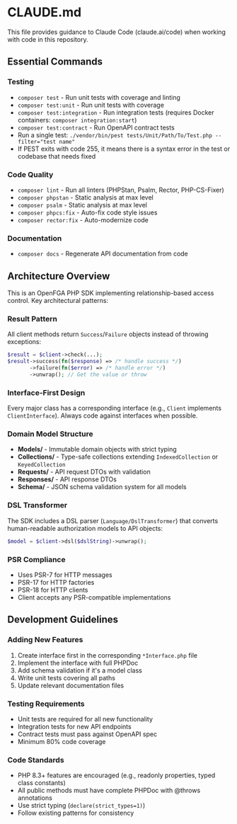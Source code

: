 # CLAUDE.md

This file provides guidance to Claude Code (claude.ai/code) when working with code in this repository.

## Essential Commands

### Testing

- `composer test` - Run unit tests with coverage and linting
- `composer test:unit` - Run unit tests with coverage
- `composer test:integration` - Run integration tests (requires Docker containers: `composer integration:start`)
- `composer test:contract` - Run OpenAPI contract tests
- Run a single test: `./vendor/bin/pest tests/Unit/Path/To/Test.php --filter="test name"`
- If PEST exits with code 255, it means there is a syntax error in the test or codebase that needs fixed

### Code Quality

- `composer lint` - Run all linters (PHPStan, Psalm, Rector, PHP-CS-Fixer)
- `composer phpstan` - Static analysis at max level
- `composer psalm` - Static analysis at max level
- `composer phpcs:fix` - Auto-fix code style issues
- `composer rector:fix` - Auto-modernize code

### Documentation

- `composer docs` - Regenerate API documentation from code

## Architecture Overview

This is an OpenFGA PHP SDK implementing relationship-based access control. Key architectural patterns:

### Result Pattern

All client methods return `Success`/`Failure` objects instead of throwing exceptions:

```php
$result = $client->check(...);
$result->success(fn($response) => /* handle success */)
       ->failure(fn($error) => /* handle error */)
       ->unwrap(); // Get the value or throw
```

### Interface-First Design

Every major class has a corresponding interface (e.g., `Client` implements `ClientInterface`). Always code against interfaces when possible.

### Domain Model Structure

- **Models/** - Immutable domain objects with strict typing
- **Collections/** - Type-safe collections extending `IndexedCollection` or `KeyedCollection`
- **Requests/** - API request DTOs with validation
- **Responses/** - API response DTOs
- **Schema/** - JSON schema validation system for all models

### DSL Transformer

The SDK includes a DSL parser (`Language/DslTransformer`) that converts human-readable authorization models to API objects:

```php
$model = $client->dsl($dslString)->unwrap();
```

### PSR Compliance

- Uses PSR-7 for HTTP messages
- PSR-17 for HTTP factories
- PSR-18 for HTTP clients
- Client accepts any PSR-compatible implementations

## Development Guidelines

### Adding New Features

1. Create interface first in the corresponding `*Interface.php` file
2. Implement the interface with full PHPDoc
3. Add schema validation if it's a model class
4. Write unit tests covering all paths
5. Update relevant documentation files

### Testing Requirements

- Unit tests are required for all new functionality
- Integration tests for new API endpoints
- Contract tests must pass against OpenAPI spec
- Minimum 80% code coverage

### Code Standards

- PHP 8.3+ features are encouraged (e.g., readonly properties, typed class constants)
- All public methods must have complete PHPDoc with @throws annotations
- Use strict typing (`declare(strict_types=1)`)
- Follow existing patterns for consistency
